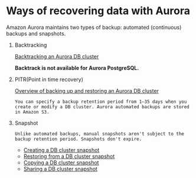 # Ways of recovering data with Aurora

Amazon Aurora maintains two types of backup: automated (continuous) backups and snapshots.

1. Backtracking

   [Backtracking an Aurora DB cluster](https://docs.aws.amazon.com/AmazonRDS/latest/AuroraUserGuide/AuroraMySQL.Managing.Backtrack.html)

   **Backtrack is not available for Aurora PostgreSQL.**

2. PITR(Point in time recovery)

   [Overview of backing up and restoring an Aurora DB cluster](https://docs.aws.amazon.com/AmazonRDS/latest/AuroraUserGuide/Aurora.Managing.Backups.html)

   ```
   You can specify a backup retention period from 1–35 days when you create or modify a DB cluster. Aurora automated backups are stored in Amazon S3.
   ```

3. Snapshot

   ```
   Unlike automated backups, manual snapshots aren't subject to the backup retention period. Snapshots don't expire.
   ```

   - [Creating a DB cluster snapshot](https://docs.aws.amazon.com/AmazonRDS/latest/AuroraUserGuide/USER_CreateSnapshotCluster.html)
   - [Restoring from a DB cluster snapshot](https://docs.aws.amazon.com/AmazonRDS/latest/AuroraUserGuide/aurora-restore-snapshot.html)
   - [Copying a DB cluster snapshot](https://docs.aws.amazon.com/AmazonRDS/latest/AuroraUserGuide/aurora-copy-snapshot.html)
   - [Sharing a DB cluster snapshot](https://docs.aws.amazon.com/AmazonRDS/latest/AuroraUserGuide/aurora-share-snapshot.html)
